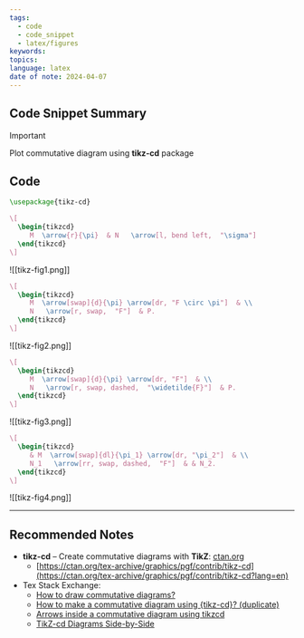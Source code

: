 ```yaml
---
tags:
  - code
  - code_snippet
  - latex/figures
keywords: 
topics: 
language: latex
date of note: 2024-04-07
---
```


## Code Snippet Summary


>[!important]
>Plot commutative diagram using **tikz-cd** package


## Code

```latex
\usepackage{tikz-cd}
```

```latex
\[
  \begin{tikzcd}
     M  \arrow{r}{\pi}  & N   \arrow[l, bend left,  "\sigma"] 
  \end{tikzcd}
\] 
```

![[tikz-fig1.png]]


```latex
\[
  \begin{tikzcd}
     M  \arrow[swap]{d}{\pi} \arrow[dr, "F \circ \pi"]  & \\
     N   \arrow[r, swap,  "F"]  & P.
  \end{tikzcd}
\] 
```

![[tikz-fig2.png]]


```latex
\[
  \begin{tikzcd}
     M  \arrow[swap]{d}{\pi} \arrow[dr, "F"]  & \\
     N   \arrow[r, swap, dashed,  "\widetilde{F}"]  & P.
  \end{tikzcd}
\] 
```

![[tikz-fig3.png]]


```latex
\[
  \begin{tikzcd}
     & M  \arrow[swap]{dl}{\pi_1} \arrow[dr, "\pi_2"]  & \\
     N_1   \arrow[rr, swap, dashed,  "F"]  & & N_2.
  \end{tikzcd}
\] 
```

![[tikz-fig4.png]]

-----------
##  Recommended Notes

- **tikz-cd** – Create commutative diagrams with **TikZ**:  [ctan.org](https://ctan.org/pkg/tikz-cd?lang=en)
	- [https://ctan.org/tex-archive/graphics/pgf/contrib/tikz-cd](https://ctan.org/tex-archive/graphics/pgf/contrib/tikz-cd?lang=en)
- Tex Stack Exchange: 
	- [How to draw commutative diagrams?](https://tex.stackexchange.com/questions/115783/how-to-draw-commutative-diagrams)
	- [How to make a commutative diagram using {tikz-cd}? (duplicate)](https://tex.stackexchange.com/questions/402572/how-to-make-a-commutative-diagram-using-tikz-cd)
	- [Arrows inside a commutative diagram using tikzcd](https://tex.stackexchange.com/questions/495457/arrows-inside-a-commutative-diagram-using-tikzcd)
	- [TikZ-cd Diagrams Side-by-Side](https://tex.stackexchange.com/questions/570141/tikz-cd-diagrams-side-by-side)
